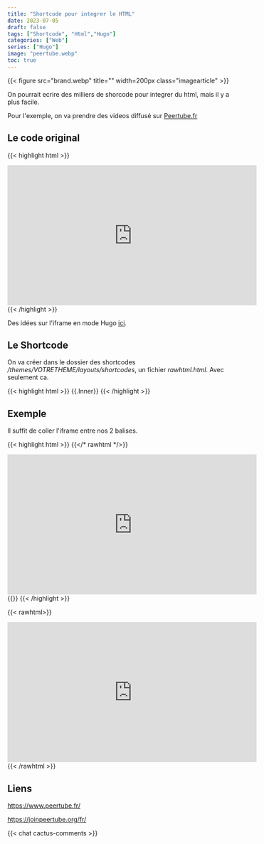 ```yaml
---
title: "Shortcode pour integrer le HTML"
date: 2023-07-05
draft: false
tags: ["Shortcode", "Html","Hugo"]
categories: ["Web"]
series: ["Hugo"]
image: "peertube.webp"
toc: true
---
```

{{< figure src="brand.webp" title="" width=200px class="imagearticle" >}}

On pourrait ecrire des milliers de shorcode pour integrer du html, mais il y a plus facile.

Pour l'exemple, on va prendre des videos diffusé sur [Peertube.fr](https://www.peertube.fr/)

## Le code original

{{< highlight html >}}
<iframe title="GoGoCarto - 1 - Personnalisation du site" src="https://www.peertube.fr/videos/embed/54509567-9116-4264-ba86-6c2d20cd360b" allowfullscreen="" sandbox="allow-same-origin allow-scripts allow-popups" width="560" height="315" frameborder="0"></iframe>
{{< /highlight >}}

Des idées sur l'iframe en mode Hugo [ici](https://stackoverflow.com/questions/68036749/embedding-iframe-in-hugo-site).

## Le Shortcode 
On va créer dans le dossier des shortcodes */themes/VOTRETHEME/layouts/shortcodes*, un fichier *rawhtml.html*.
Avec seulement ca.

{{< highlight html >}}
{{.Inner}}
{{< /highlight >}}


## Exemple
Il suffit de coller l'iframe entre nos 2 balises.

{{< highlight html >}}
{{</* rawhtml */>}}
<iframe title="GoGoCarto - 1 - Personnalisation du site" src="https://www.peertube.fr/videos/embed/54509567-9116-4264-ba86-6c2d20cd360b" allowfullscreen="true" sandbox="allow-same-origin allow-scripts allow-popups" width="560" height="315" frameborder="0"></iframe>
{{</* /rawhtml */>}}
{{< /highlight >}}

{{< rawhtml>}}
<iframe title="GoGoCarto - 1 - Personnalisation du site" src="https://www.peertube.fr/videos/embed/54509567-9116-4264-ba86-6c2d20cd360b" allowfullscreen="true" sandbox="allow-same-origin allow-scripts allow-popups" width="560" height="315" frameborder="0"></iframe>
{{< /rawhtml >}}

## Liens
https://www.peertube.fr/

https://joinpeertube.org/fr/


{{< chat cactus-comments >}}

